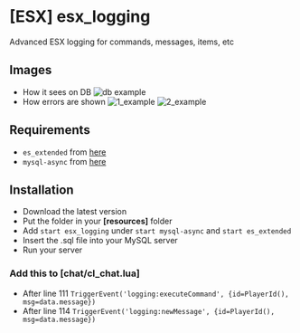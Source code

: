 # [ESX] esx_logging
 Advanced ESX logging for commands, messages, items, etc

## Images
- How it sees on DB
![db example](https://i.imgur.com/6qGiyCQ.png)
- How errors are shown
![1_example](https://i.imgur.com/h2t5zib.png)
![2_example](https://i.imgur.com/LyuC4IC.png)

## Requirements
- `es_extended` from [here](https://github.com/ESX-Org/es_extended)
- `mysql-async` from [here](https://github.com/brouznouf/fivem-mysql-async)

## Installation
- Download the latest version
- Put the folder in your **[resources]** folder
- Add `start esx_logging` under `start mysql-async` and `start es_extended`
- Insert the .sql file into your MySQL server
- Run your server
### Add this to [chat/cl_chat.lua]
- After line 111 `TriggerEvent('logging:executeCommand', {id=PlayerId(), msg=data.message})`
- After line 114 `TriggerEvent('logging:newMessage', {id=PlayerId(), msg=data.message})`
